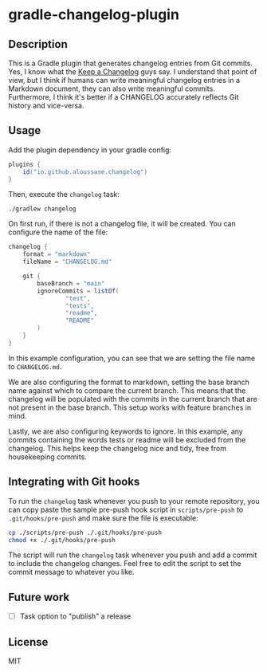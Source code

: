 # gradle-changelog-plugin

## Description

This is a Gradle plugin that generates changelog entries from Git commits. Yes, I know what the
[Keep a Changelog](https://keepachangelog.com/en/1.0.0/) guys say. I understand that point of view, but I think if
humans can write meaningful
changelog entries in a Markdown document, they can also write meaningful commits. Furthermore, I think it's
better if a CHANGELOG accurately reflects Git history and vice-versa.

## Usage

Add the plugin dependency in your gradle config:

```groovy
plugins {
    id("io.github.aloussase.changelog")
}
```

Then, execute the `changelog` task:

```shell
./gradlew changelog
```

On first run, if there is not a changelog file, it will be created. You can configure the name of the file:

```groovy
changelog {
    format = "markdown"
    fileName = "CHANGELOG.md"

    git {
        baseBranch = "main"
        ignoreCommits = listOf(
                "test",
                "tests",
                "readme",
                "README"
        )
    }
}
```

In this example configuration, you can see that we are setting the file name to `CHANGELOG.md`.

We are also configuring the format to markdown, setting the base branch name against which to compare
the current branch. This means that the changelog will be populated with the commits in the current
branch that are not present in the base branch. This setup works with feature branches in mind.

Lastly, we are also configuring keywords to ignore. In this example, any commits containing the words
tests or readme will be excluded from the changelog. This helps keep the changelog nice and tidy, free
from housekeeping commits.

## Integrating with Git hooks

To run the `changelog` task whenever you push to your remote repository, you can copy paste the sample
pre-push hook script in `scripts/pre-push` to `.git/hooks/pre-push` and make sure the file is
executable:

```bash
cp ./scripts/pre-push ./.git/hooks/pre-push
chmod +x ./.git/hooks/pre-push
```

The script will run the `changelog` task whenever you push and add a commit to include the
changelog changes. Feel free to edit the script to set the commit message to whatever you like.

## Future work

- [ ] Task option to "publish" a release

## License

MIT
